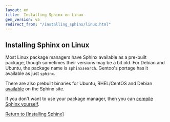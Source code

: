 ```yaml
---
layout: en
title:  Installing Sphinx on Linux
gem_version: v5
redirect_from: "/installing_sphinx/linux.html"
---
```


## Installing Sphinx on Linux

Most Linux package managers have Sphinx available as a pre-built package, though sometimes their versions may be a bit old. For Debian and Ubuntu, the package name is `sphinxsearch`. Gentoo's portage has it available as just `sphinx`.

There are also prebuilt binaries for Ubuntu, RHEL/CentOS and Debian [available](http://sphinxsearch.com/downloads/release/) on the Sphinx site.

If you don't want to use your package manager, then you can [compile Sphinx yourself](/thinking-sphinx/installing_sphinx.html#compiling).

[Return to [Installing Sphinx]](/thinking-sphinx/installing_sphinx.html)
